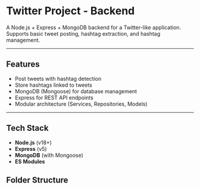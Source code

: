 # Twitter Project - Backend

A Node.js + Express + MongoDB backend for a Twitter-like application.  
Supports basic tweet posting, hashtag extraction, and hashtag management.

---

## Features
- Post tweets with hashtag detection
- Store hashtags linked to tweets
- MongoDB (Mongoose) for database management
- Express for REST API endpoints
- Modular architecture (Services, Repositories, Models)

---

## Tech Stack
- **Node.js** (v18+)
- **Express** (v5)
- **MongoDB** (with Mongoose)
- **ES Modules**


## Folder Structure
